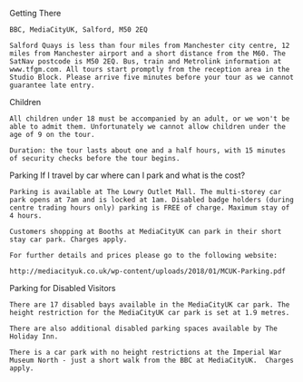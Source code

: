 Getting There

    BBC, MediaCityUK, Salford, M50 2EQ

    Salford Quays is less than four miles from Manchester city centre, 12 miles from Manchester airport and a short distance from the M60. The SatNav postcode is M50 2EQ. Bus, train and Metrolink information at www.tfgm.com. All tours start promptly from the reception area in the Studio Block. Please arrive five minutes before your tour as we cannot guarantee late entry.
Children

    All children under 18 must be accompanied by an adult, or we won't be able to admit them. Unfortunately we cannot allow children under the age of 9 on the tour.

    Duration: the tour lasts about one and a half hours, with 15 minutes of security checks before the tour begins.
Parking
    If I travel by car where can I park and what is the cost?

    Parking is available at The Lowry Outlet Mall. The multi-storey car park opens at 7am and is locked at 1am. Disabled badge holders (during centre trading hours only) parking is FREE of charge. Maximum stay of 4 hours.

    Customers shopping at Booths at MediaCityUK can park in their short stay car park. Charges apply.

    For further details and prices please go to the following website:

    http://mediacityuk.co.uk/wp-content/uploads/2018/01/MCUK-Parking.pdf
     

     
Parking for Disabled Visitors

    There are 17 disabled bays available in the MediaCityUK car park. The height restriction for the MediaCityUK car park is set at 1.9 metres.

    There are also additional disabled parking spaces available by The Holiday Inn.

    There is a car park with no height restrictions at the Imperial War Museum North - just a short walk from the BBC at MediaCityUK.  Charges apply.
